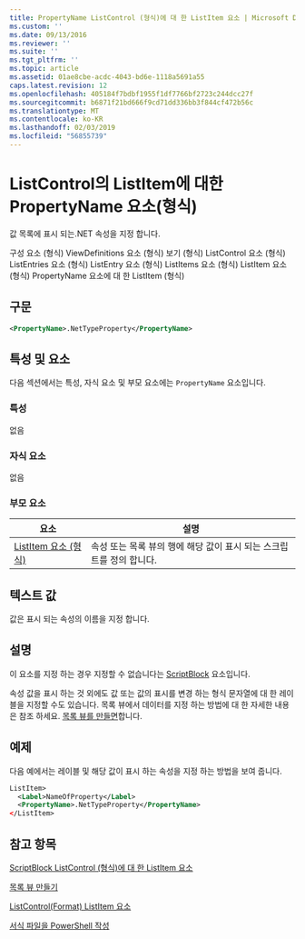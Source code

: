 ```yaml
---
title: PropertyName ListControl (형식)에 대 한 ListItem 요소 | Microsoft Docs
ms.custom: ''
ms.date: 09/13/2016
ms.reviewer: ''
ms.suite: ''
ms.tgt_pltfrm: ''
ms.topic: article
ms.assetid: 01ae8cbe-acdc-4043-bd6e-1118a5691a55
caps.latest.revision: 12
ms.openlocfilehash: 405184f7bdbf1955f1df7766bf2723c244dcc27f
ms.sourcegitcommit: b6871f21bd666f9cd71dd336bb3f844cf472b56c
ms.translationtype: MT
ms.contentlocale: ko-KR
ms.lasthandoff: 02/03/2019
ms.locfileid: "56855739"
---
```

# <a name="propertyname-element-for-listitem-for-listcontrol-format"></a>ListControl의 ListItem에 대한 PropertyName 요소(형식)

값 목록에 표시 되는.NET 속성을 지정 합니다.

구성 요소 (형식) ViewDefinitions 요소 (형식) 보기 (형식) ListControl 요소 (형식) ListEntries 요소 (형식) ListEntry 요소 (형식) ListItems 요소 (형식) ListItem 요소 (형식) PropertyName 요소에 대 한 ListItem (형식)

## <a name="syntax"></a>구문

```xml
<PropertyName>.NetTypeProperty</PropertyName>
```

## <a name="attributes-and-elements"></a>특성 및 요소

다음 섹션에서는 특성, 자식 요소 및 부모 요소에는 `PropertyName` 요소입니다.

### <a name="attributes"></a>특성

없음

### <a name="child-elements"></a>자식 요소

없음

### <a name="parent-elements"></a>부모 요소

|요소|설명|
|-------------|-----------------|
|[ListItem 요소 (형식)](./listitem-element-for-listitems-for-listcontrol-format.md)|속성 또는 목록 뷰의 행에 해당 값이 표시 되는 스크립트를 정의 합니다.|

## <a name="text-value"></a>텍스트 값

값은 표시 되는 속성의 이름을 지정 합니다.

## <a name="remarks"></a>설명

이 요소를 지정 하는 경우 지정할 수 없습니다는 [ScriptBlock](./scriptblock-element-for-listitem-for-listcontrol-format.md) 요소입니다.

속성 값을 표시 하는 것 외에도 값 또는 값의 표시를 변경 하는 형식 문자열에 대 한 레이블을 지정할 수도 있습니다. 목록 뷰에서 데이터를 지정 하는 방법에 대 한 자세한 내용은 참조 하세요. [목록 뷰를 만들면](./creating-a-list-view.md)합니다.

## <a name="example"></a>예제

다음 예에서는 레이블 및 해당 값이 표시 하는 속성을 지정 하는 방법을 보여 줍니다.

```xml
ListItem>
  <Label>NameOfProperty</Label>
  <PropertyName>.NetTypeProperty</PropertyName>
</ListItem>

```

## <a name="see-also"></a>참고 항목

[ScriptBlock ListControl (형식)에 대 한 ListItem 요소](./scriptblock-element-for-listitem-for-listcontrol-format.md)

[목록 뷰 만들기](./creating-a-list-view.md)

[ListControl(Format) ListItem 요소](./listitem-element-for-listitems-for-listcontrol-format.md)

[서식 파일을 PowerShell 작성](./writing-a-powershell-formatting-file.md)
